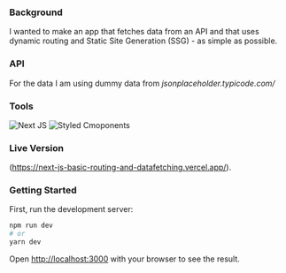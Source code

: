 ### Background
I wanted to make an app that fetches data from an API and that uses dynamic routing and Static Site Generation (SSG) - as simple as possible.

### API
For the data I am using dummy data from *jsonplaceholder.typicode.com/*

### Tools
![Next JS](https://img.shields.io/badge/-Next.JS-white?style=for-the-badge&logo=next.js&logoColor=000000)
![Styled Cmoponents](https://img.shields.io/badge/-Styled%20Components-white?style=for-the-badge&logo=styled-components&logoColor=DB7093)

### Live Version
(https://next-js-basic-routing-and-datafetching.vercel.app/).

### Getting Started
First, run the development server:

```bash
npm run dev
# or
yarn dev
```

Open [http://localhost:3000](http://localhost:3000) with your browser to see the result.



